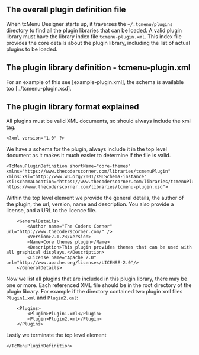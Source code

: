 ## The overall plugin definition file

When tcMenu Designer starts up, it traverses the `~/.tcmenu/plugins` directory to find all the plugin libraries that can be loaded. A valid plugin library must have the library index file `tcmenu-plugin.xml`. This index file provides the core details about the plugin library, including the list of actual plugins to be loaded.

## The plugin library definition - tcmenu-plugin.xml

For an example of this see [example-plugin.xml], the schema is available too [../tcmenu-plugin.xsd].

## The plugin library format explained

All plugins must be valid XML documents, so should always include the xml tag.

    <?xml version="1.0" ?>

We have a schema for the plugin, always include it in the top level document as it makes it much easier to determine if the file is valid. 

    <TcMenuPluginDefinition shortName="core-themes" xmlns="https://www.thecoderscorner.com/libraries/tcmenuPlugin" xmlns:xsi="http://www.w3.org/2001/XMLSchema-instance"
    xsi:schemaLocation="https://www.thecoderscorner.com/libraries/tcmenuPlugin https://www.thecoderscorner.com/libraries/tcmenu-plugin.xsd">

Within the top level element we provide the general details, the author of the plugin, the url, version, name and description. You also provide a license, and a URL to the licence file.

        <GeneralDetails>
            <Author name="The Coders Corner" url="http://www.thecoderscorner.com/" />
            <Version>2.1.2</Version>
            <Name>Core themes plugin</Name>
            <Description>This plugin provides themes that can be used with all graphical displays.</Description>
            <License name="Apache 2.0" url="http://www.apache.org/licenses/LICENSE-2.0"/>
        </GeneralDetails>
    
Now we list all plugins that are included in this plugin library, there may be one or more. Each referenced XML file should be in the root directory of the plugin library. For example if the directory contained two plugin xml files `Plugin1.xml` and `Plugin2.xml`:

        <Plugins>
            <Plugin>Plugin1.xml</Plugin>
            <Plugin>Plugin2.xml</Plugin>
        </Plugins>

Lastly we terminate the top level element

    </TcMenuPluginDefinition>

